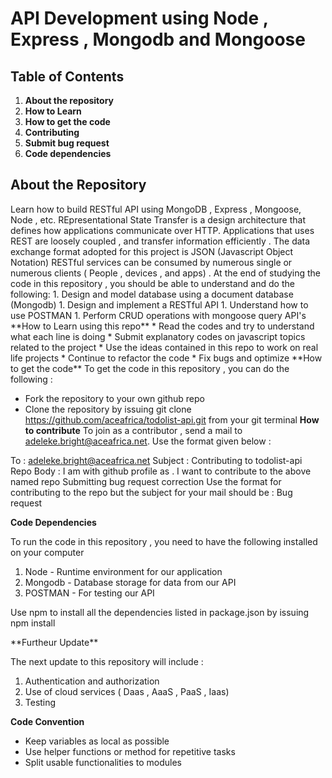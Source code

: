 
# API Development using Node , Express , Mongodb and Mongoose
## Table of Contents
1. **About the repository**
1. **How to Learn**
1. **How to get the code**
1. **Contributing**
1. **Submit bug request**
1. **Code dependencies**

<h2><strong>About the Repository</strong></h2>
Learn how to build RESTful API using MongoDB , Express , Mongoose, Node , etc.
REpresentational State Transfer is a design architecture that defines how applications communicate over HTTP.
Applications that uses REST are loosely coupled , and transfer information efficiently . 
The data exchange format adopted for this project is JSON (Javascript Object Notation)
RESTful services can be consumed by numerous single or numerous clients ( People , devices , and apps) . 
At the end of studying the code in this repository , you should be able to understand and do the following: 
1. Design and model database using a document database (Mongodb)
1. Design and implement a RESTful API
1. Understand how to use POSTMAN
1. Perform CRUD operations with mongoose query API's
**How to Learn using this repo** 
* Read the codes and try to understand what each line is doing
* Submit explanatory codes on javascript topics related to the project 
* Use the ideas contained in this repo to work on real life projects 
* Continue to refactor the code
* Fix bugs and optimize
**How to get the code**
To get the code in this repository , you can do the following :

* Fork the repository to your own github repo
* Clone the repository by issuing git clone https://github.com/aceafrica/todolist-api.git from your git terminal
**How to contribute**
To join as a contributor , send a mail to adeleke.bright@aceafrica.net. Use the format given below :

To : adeleke.bright@aceafrica.net
Subject : Contributing to todolist-api Repo
Body : I am with github profile as . I want to contribute to the above named repo
Submitting bug request correction
Use the format for contributing to the repo but the subject for your mail should be : Bug request

**Code Dependencies**
<p> To run the code in this repository , you need to have the following installed on your computer 
  <ol>
    <li>Node - Runtime environment for our application </li>
    <li>Mongodb - Database storage for data from our API </li>
    <li>POSTMAN  -  For testing our API</li>
  </ol>
  </p>
  <P> Use npm to install all the dependencies listed in package.json by issuing npm install <br></p>
  **Furtheur Update** 
  <p> The next update to this repository will include :
  <ol>
    <li> Authentication and authorization </li>
    <li> Use of cloud services ( Daas , AaaS , PaaS , Iaas) </li>
    <li> Testing </li>
  </ol>
  

**Code Convention**
* Keep variables as local as possible 
* Use helper functions or method for repetitive tasks
* Split usable functionalities to modules 

